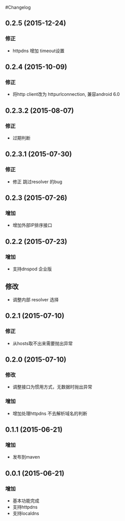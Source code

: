 #Changelog

## 0.2.5 (2015-12-24)

### 修正
* httpdns 增加 timeout设置

## 0.2.4 (2015-10-09)

### 修正
* 将http client改为 httpurlconnection, 兼容android 6.0

## 0.2.3.2 (2015-08-07)

### 修正
* 过期判断

## 0.2.3.1 (2015-07-30)

### 修正
* 修正 跳过resolver 的bug 

## 0.2.3 (2015-07-26)

### 增加
* 增加外部IP排序接口

## 0.2.2 (2015-07-23)

### 增加
* 支持dnspod 企业版

## 修改
* 调整内部 resolver 选择

## 0.2.1 (2015-07-10)

### 修正
* 从hosts取不出来需要抛出异常

## 0.2.0 (2015-07-10)

### 修改
* 调整接口为惯用方式，无数据时抛出异常

### 增加
* 增加处理httpdns 不去解析域名的判断

## 0.1.1 (2015-06-21)

### 增加
* 发布到maven

## 0.0.1 (2015-06-21)

### 增加
* 基本功能完成
* 支持httpdns
* 支持localdns

